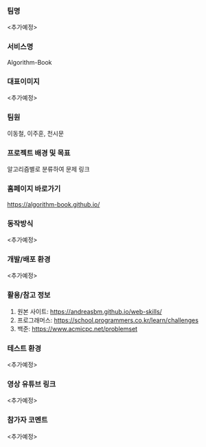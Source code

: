 ### 팀명
<추가예정>

### 서비스명
Algorithm-Book

### 대표이미지 
<추가예정>

### 팀원
이동철, 이주훈, 천시문

### 프로젝트 배경 및 목표
알고리즘별로 분류하여 문제 링크

### 홈페이지 바로가기
https://algorithm-book.github.io/

### 동작방식
<추가예정>

### 개발/배포 환경
<추가예정>

### 활용/참고 정보
1. 원본 사이트: https://andreasbm.github.io/web-skills/
2. 프로그래머스: https://school.programmers.co.kr/learn/challenges
3. 백준: https://www.acmicpc.net/problemset

### 테스트 환경
<추가예정>

### 영상 유튜브 링크
<추가예정>

### 참가자 코멘트
<추가예정>